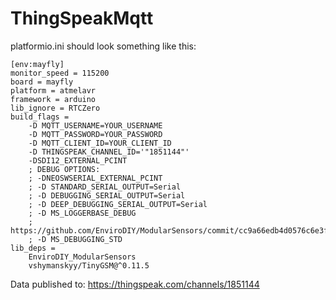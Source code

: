 # ThingSpeakMqtt

platformio.ini should look something like this:

    [env:mayfly]
    monitor_speed = 115200
    board = mayfly
    platform = atmelavr
    framework = arduino
    lib_ignore = RTCZero
    build_flags =
        -D MQTT_USERNAME=YOUR_USERNAME
        -D MQTT_PASSWORD=YOUR_PASSWORD
        -D MQTT_CLIENT_ID=YOUR_CLIENT_ID
        -D THINGSPEAK_CHANNEL_ID='"1851144"'
        -DSDI12_EXTERNAL_PCINT
        ; DEBUG OPTIONS:
        ; -DNEOSWSERIAL_EXTERNAL_PCINT
        ; -D STANDARD_SERIAL_OUTPUT=Serial
        ; -D DEBUGGING_SERIAL_OUTPUT=Serial
        ; -D DEEP_DEBUGGING_SERIAL_OUTPUT=Serial    
        ; -D MS_LOGGERBASE_DEBUG
        ; https://github.com/EnviroDIY/ModularSensors/commit/cc9a66edb4d0576c6e3f0d15e908876d30224879
        ; -D MS_DEBUGGING_STD
    lib_deps =
        EnviroDIY_ModularSensors
        vshymanskyy/TinyGSM@^0.11.5

Data published to: https://thingspeak.com/channels/1851144